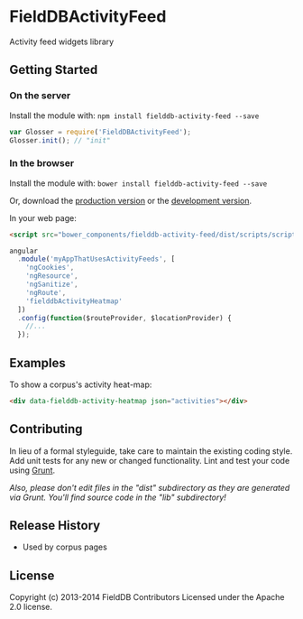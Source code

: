 # FieldDBActivityFeed

Activity feed widgets library

## Getting Started
### On the server
Install the module with: `npm install fielddb-activity-feed --save`

```javascript
var Glosser = require('FieldDBActivityFeed');
Glosser.init(); // "init"
```

### In the browser

Install the module with: `bower install fielddb-activity-feed --save`

Or, download the [production version][min] or the [development version][max].

[min]: https://raw.github.com/OpenSourceFieldlinguistics/FieldDBActivityFeed/master/dist/scripts/scripts.min.js
[max]: https://raw.github.com/OpenSourceFieldlinguistics/FieldDBActivityFeed/master/dist/scripts/scripts.js

In your web page:

```html
<script src="bower_components/fielddb-activity-feed/dist/scripts/scripts.js"></script>
```

```javascript
angular
  .module('myAppThatUsesActivityFeeds', [
    'ngCookies',
    'ngResource',
    'ngSanitize',
    'ngRoute',
    'fielddbActivityHeatmap'
  ])
  .config(function($routeProvider, $locationProvider) {
    //...
  });

```
## Examples

To show a corpus's activity heat-map:

```html
<div data-fielddb-activity-heatmap json="activities"></div>
```



## Contributing
In lieu of a formal styleguide, take care to maintain the existing coding style. Add unit tests for any new or changed functionality. Lint and test your code using [Grunt](http://gruntjs.com/).

_Also, please don't edit files in the "dist" subdirectory as they are generated via Grunt. You'll find source code in the "lib" subdirectory!_

## Release History

* Used by corpus pages 

## License
Copyright (c) 2013-2014 FieldDB Contributors
Licensed under the Apache 2.0 license.
